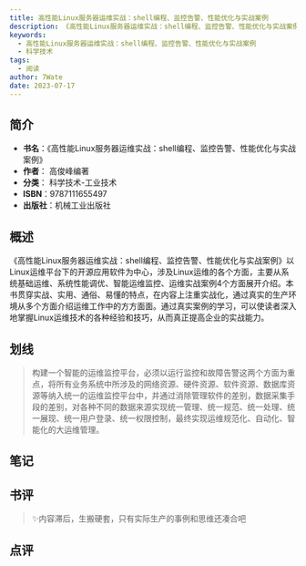 ```yaml
---
title: 高性能Linux服务器运维实战：shell编程、监控告警、性能优化与实战案例
description: 《高性能Linux服务器运维实战：shell编程、监控告警、性能优化与实战案例》以Linux运维平台下的开源应用软件为中心，涉及Linux运维的各个方面，主要从系统基础运维、系统性能调优、智能运维监控、运维实战案例4个方面展开介绍。本书贯穿实战、实用、通俗
keywords:
  - 高性能Linux服务器运维实战：shell编程、监控告警、性能优化与实战案例
  - 科学技术
tags:
  - 阅读
author: 7Wate
date: 2023-07-17
---
```


## 简介

- **书名**：《高性能Linux服务器运维实战：shell编程、监控告警、性能优化与实战案例》
- **作者**： 高俊峰编著
- **分类**： 科学技术-工业技术
- **ISBN**：9787111655497
- **出版社**：机械工业出版社

## 概述

《高性能Linux服务器运维实战：shell编程、监控告警、性能优化与实战案例》以Linux运维平台下的开源应用软件为中心，涉及Linux运维的各个方面，主要从系统基础运维、系统性能调优、智能运维监控、运维实战案例4个方面展开介绍。本书贯穿实战、实用、通俗、易懂的特点，在内容上注重实战化，通过真实的生产环境从多个方面介绍运维工作中的方方面面。通过真实案例的学习，可以使读者深入地掌握Linux运维技术的各种经验和技巧，从而真正提高企业的实战能力。

## 划线 
 

> 构建一个智能的运维监控平台，必须以运行监控和故障告警这两个方面为重点，将所有业务系统中所涉及的网络资源、硬件资源、软件资源、数据库资源等纳入统一的运维监控平台中，并通过消除管理软件的差别，数据采集手段的差别，对各种不同的数据来源实现统一管理、统一规范、统一处理、统一展现、统一用户登录、统一权限控制，最终实现运维规范化、自动化、智能化的大运维管理。

## 笔记


## 书评

> ✨内容滞后，生搬硬套，只有实际生产的事例和思维还凑合吧

## 点评

